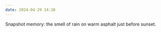 ```yaml
---
date: 2024-04-29 14:20
---
```


Snapshot memory: the smell of rain on warm asphalt just before sunset. 